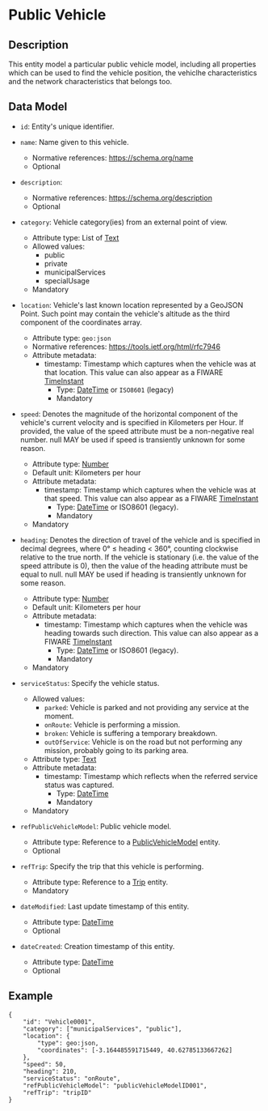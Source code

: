 # Public Vehicle

## Description

This entity model a particular public vehicle model, including all properties which can be used to find the vehicle position, the vehiclhe characteristics and the network characteristics that belongs too.

## Data Model

- ```id```: Entity's unique identifier.

- ```name```: Name given to this vehicle.
	- Normative references: https://schema.org/name
	- Optional

- ```description```:
	- Normative references: https://schema.org/description
	- Optional

- ```category```: Vehicle category(ies) from an external point of view.
	- Attribute type: List of [Text](https://schema.org/Text)
	- Allowed values:
		- public
		- private
		- municipalServices
		- specialUsage
	- Mandatory

- ```location```: Vehicle's last known location represented by a GeoJSON Point. Such point may contain the vehicle's altitude as the third component of the coordinates array.
	- Attribute type: ```geo:json```
	- Normative references: https://tools.ietf.org/html/rfc7946
	- Attribute metadata:
		- timestamp: Timestamp which captures when the vehicle was at that location. This value can also appear as a FIWARE [TimeInstant](https://github.com/telefonicaid/iotagent-node-lib/blob/develop/README.md#TimeInstant)
			- Type: [DateTime](http://schema.org/DateTime) or ```ISO8601``` (legacy)
			- Mandatory

- ```speed```: Denotes the magnitude of the horizontal component of the vehicle's current velocity and is specified in Kilometers per Hour. If provided, the value of the speed attribute must be a non-negative real number. null MAY be used if speed is transiently unknown for some reason.
	- Attribute type: [Number](https://schema.org/Number)
	- Default unit: Kilometers per hour
	- Attribute metadata:
		- timestamp: Timestamp which captures when the vehicle was at that speed. This value can also appear as a FIWARE [TimeInstant](https://github.com/telefonicaid/iotagent-node-lib/blob/develop/README.md#TimeInstant)
			- Type: [DateTime](http://schema.org/DateTime) or ISO8601 (legacy).
			- Mandatory
	- Mandatory

- ```heading```: Denotes the direction of travel of the vehicle and is specified in decimal degrees, where 0° ≤ heading < 360°, counting clockwise relative to the true north. If the vehicle is stationary (i.e. the value of the speed attribute is 0), then the value of the heading attribute must be equal to null. null MAY be used if heading is transiently unknown for some reason.
	- Attribute type: [Number](https://schema.org/Number)
	- Default unit: Kilometers per hour
	- Attribute metadata:
		- timestamp: Timestamp which captures when the vehicle was heading towards such direction. This value can also appear as a FIWARE [TimeInstant](https://github.com/telefonicaid/iotagent-node-lib/blob/develop/README.md#TimeInstant)
			- Type: [DateTime](http://schema.org/DateTime) or ISO8601 (legacy).
			- Mandatory
	- Mandatory


- ```serviceStatus```: Specify the vehicle status.
	- Allowed values:
		- ```parked```: Vehicle is parked and not providing any service at the moment.
		- ```onRoute```: Vehicle is performing a mission.
		- ```broken```: Vehicle is suffering a temporary breakdown.
		- ```outOfService```: Vehicle is on the road but not performing any mission, probably going to its parking area.
	- Attribute type: [Text](https://schema.org/Text)
	- Attribute metadata:
		- timestamp: Timestamp which reflects when the referred service status was captured.
			- Type: [DateTime](http://schema.org/DateTime)
			- Mandatory
	- Mandatory

- ```refPublicVehicleModel```: Public vehicle model.
	- Attribute type: Reference to a [PublicVehicleModel](https://github.com/ftcardoso/dataModels/blob/public_transportation_2/Transportation/PublicTransportVehiclePositioning/PublicVehicleModel/doc/spec.md) entity.
	- Optional

- ```refTrip```: Specify the trip that this vehicle is performing.
	- Attribute type: Reference to a [Trip](https://github.com/ftcardoso/dataModels/blob/public_transportation_2/Transportation/PublicTransportTrip/Trip/doc/spec.md) entity.
	- Mandatory

- ```dateModified```: Last update timestamp of this entity.
	- Attribute type: [DateTime](http://schema.org/DateTime)
	- Optional

- ```dateCreated```: Creation timestamp of this entity.
	- Attribute type: [DateTime](http://schema.org/DateTime)
	- Optional

## Example

```
{
	"id": "Vehicle0001",
    "category": ["municipalServices", "public"],
    "location": {
    	"type": geo:json,
        "coordinates": [-3.164485591715449, 40.62785133667262]
    },
    "speed": 50,
    "heading": 210,
    "serviceStatus": "onRoute",
    "refPublicVehicleModel": "publicVehicleModelID001",
    "refTrip": "tripID"
}
```
